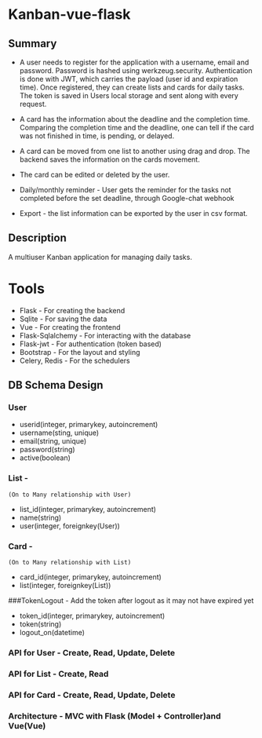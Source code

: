 # Kanban-vue-flask

## Summary
- A user needs to register for the application with a username, email and password. Password is hashed using werkzeug.security. Authentication is done with JWT, which carries the payload (user id and expiration time). Once registered, they can create lists and cards for daily tasks. The token is saved in Users local storage and sent along with every request.

- A card has the information about the deadline and the completion time. Comparing the completion time and the deadline, one can tell if the card was not finished in time, is pending, or delayed.

- A card can be moved from one list to another using drag and drop. The backend saves the information on the cards movement.

- The card can be edited or deleted by the user.

- Daily/monthly reminder - User gets the reminder for the tasks not completed before the set deadline, through Google-chat webhook

- Export - the list information can be exported by the user in csv format.

## Description
A multiuser Kanban application for managing daily tasks.

# Tools
- Flask - For creating the backend
- Sqlite - For saving the data
- Vue - For creating the frontend
- Flask-Sqlalchemy - For interacting with the database
- Flask-jwt - For authentication (token based)
- Bootstrap - For the layout and styling
- Celery, Redis - For the schedulers


## DB Schema Design

### User
- userid(integer, primarykey, autoincrement)
- username(sting, unique)
- email(string, unique)
- password(string)
- active(boolean)


### List - 
	(On to Many relationship with User)
- list_id(integer, primarykey, autoincrement)
- name(string)
- user(integer, foreignkey(User))


### Card - 
	(On to Many relationship with List)
- card_id(integer, primarykey, autoincrement)
- list(integer, foreignkey(List))


###TokenLogout -
	Add the token after logout as it may not have expired yet
- token_id(integer, primarykey, autoincrement)
- token(string)
- logout_on(datetime)



### API for User - Create, Read, Update, Delete
### API for List - Create, Read
### API for Card - Create, Read, Update, Delete

### Architecture - MVC with Flask (Model + Controller)and Vue(Vue)


